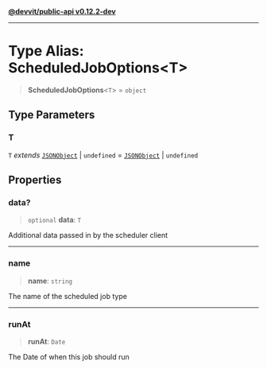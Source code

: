 [**@devvit/public-api v0.12.2-dev**](../README.md)

---

# Type Alias: ScheduledJobOptions\<T\>

> **ScheduledJobOptions**\<`T`\> = `object`

## Type Parameters

### T

`T` _extends_ [`JSONObject`](JSONObject.md) \| `undefined` = [`JSONObject`](JSONObject.md) \| `undefined`

## Properties

<a id="data"></a>

### data?

> `optional` **data**: `T`

Additional data passed in by the scheduler client

---

<a id="name"></a>

### name

> **name**: `string`

The name of the scheduled job type

---

<a id="runat"></a>

### runAt

> **runAt**: `Date`

The Date of when this job should run
